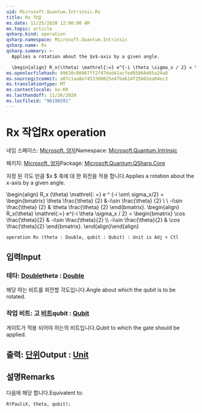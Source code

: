 ```yaml
---
uid: Microsoft.Quantum.Intrinsic.Rx
title: Rx 작업
ms.date: 11/25/2020 12:00:00 AM
ms.topic: article
qsharp.kind: operation
qsharp.namespace: Microsoft.Quantum.Intrinsic
qsharp.name: Rx
qsharp.summary: >-
  Applies a rotation about the $x$-axis by a given angle.

  \begin{align} R_x(\theta) \mathrel{:=} e^{-i \theta \sigma_x / 2} = \begin{bmatrix} \cos \frac{\theta}{2} & -i\sin \frac{\theta}{2}  \\\\ -i\sin \frac{\theta}{2} & \cos \frac{\theta}{2} \end{bmatrix}. \end{align}
ms.openlocfilehash: 49638c00967ff2f47dad41acfed05868d65a24a0
ms.sourcegitcommit: a87c1aa8e7453360025e47ba614f25b02ea84ec3
ms.translationtype: MT
ms.contentlocale: ko-KR
ms.lasthandoff: 11/26/2020
ms.locfileid: "96198591"
---
```

# <a name="rx-operation"></a><span data-ttu-id="c7ab9-102">Rx 작업</span><span class="sxs-lookup"><span data-stu-id="c7ab9-102">Rx operation</span></span>

<span data-ttu-id="c7ab9-103">네임 스페이스: [Microsoft. 양자](xref:Microsoft.Quantum.Intrinsic)</span><span class="sxs-lookup"><span data-stu-id="c7ab9-103">Namespace: [Microsoft.Quantum.Intrinsic](xref:Microsoft.Quantum.Intrinsic)</span></span>

<span data-ttu-id="c7ab9-104">패키지: [Microsoft. 양자](https://nuget.org/packages/Microsoft.Quantum.QSharp.Core)</span><span class="sxs-lookup"><span data-stu-id="c7ab9-104">Package: [Microsoft.Quantum.QSharp.Core](https://nuget.org/packages/Microsoft.Quantum.QSharp.Core)</span></span>


<span data-ttu-id="c7ab9-105">지정 된 각도 만큼 $x $ 축에 대 한 회전을 적용 합니다.</span><span class="sxs-lookup"><span data-stu-id="c7ab9-105">Applies a rotation about the $x$-axis by a given angle.</span></span>

<span data-ttu-id="c7ab9-106">\begin{align} R_x (\theta) \mathrel{: =} e ^ {-i \om\ sigma_x/2} = \begin{bmatrix} \theta \frac{\theta} {2} &-i\sin \frac{\theta} {2} \\ \\ -i\sin \frac{\theta} {2} & \theta \frac{\theta} {2} \end{bmatrix}.  </span><span class="sxs-lookup"><span data-stu-id="c7ab9-106">\begin{align} R_x(\theta) \mathrel{:=} e^{-i \theta \sigma_x / 2} = \begin{bmatrix} \cos \frac{\theta}{2} & -i\sin \frac{\theta}{2}  \\\\ -i\sin \frac{\theta}{2} & \cos \frac{\theta}{2} \end{bmatrix}.</span></span>
<span data-ttu-id="c7ab9-107">\end{align}</span><span class="sxs-lookup"><span data-stu-id="c7ab9-107">\end{align}</span></span>

```qsharp
operation Rx (theta : Double, qubit : Qubit) : Unit is Adj + Ctl
```


## <a name="input"></a><span data-ttu-id="c7ab9-108">입력</span><span class="sxs-lookup"><span data-stu-id="c7ab9-108">Input</span></span>

### <a name="theta--double"></a><span data-ttu-id="c7ab9-109">테타: [Double](xref:microsoft.quantum.lang-ref.double)</span><span class="sxs-lookup"><span data-stu-id="c7ab9-109">theta : [Double](xref:microsoft.quantum.lang-ref.double)</span></span>

<span data-ttu-id="c7ab9-110">해당 하는 비트를 회전할 각도입니다.</span><span class="sxs-lookup"><span data-stu-id="c7ab9-110">Angle about which the qubit is to be rotated.</span></span>


### <a name="qubit--qubit"></a><span data-ttu-id="c7ab9-111">작업 비트: 고 [비트](xref:microsoft.quantum.lang-ref.qubit)</span><span class="sxs-lookup"><span data-stu-id="c7ab9-111">qubit : [Qubit](xref:microsoft.quantum.lang-ref.qubit)</span></span>

<span data-ttu-id="c7ab9-112">게이트가 적용 되어야 하는의 비트입니다.</span><span class="sxs-lookup"><span data-stu-id="c7ab9-112">Qubit to which the gate should be applied.</span></span>



## <a name="output--unit"></a><span data-ttu-id="c7ab9-113">출력: [단위](xref:microsoft.quantum.lang-ref.unit)</span><span class="sxs-lookup"><span data-stu-id="c7ab9-113">Output : [Unit](xref:microsoft.quantum.lang-ref.unit)</span></span>



## <a name="remarks"></a><span data-ttu-id="c7ab9-114">설명</span><span class="sxs-lookup"><span data-stu-id="c7ab9-114">Remarks</span></span>

<span data-ttu-id="c7ab9-115">다음에 해당 합니다.</span><span class="sxs-lookup"><span data-stu-id="c7ab9-115">Equivalent to:</span></span>

```qsharp
R(PauliX, theta, qubit);
```